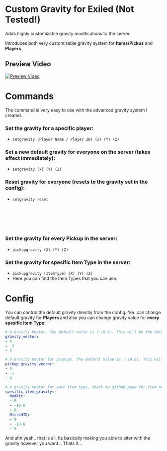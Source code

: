 # Custom Gravity for Exiled (Not Tested!)
Adds highly customizable gravity modifications to the server.

Introduces both very customizable gravity system for **Items/Pickus** and **Players**.

## Preview Video
[![Preview Video](https://img.youtube.com/vi/e3DH_n_fewk/0.jpg)](https://www.youtube.com/watch?v=e3DH_n_fewk)

# Commands
The command is very easy to use with the advanced gravity system I created.

### Set the gravity for a specific player:
- `setgravity (Player Name / Player ID) (x) (Y) (Z)`

### Set a new default gravity for everyone on the server (takes effect immediately):
- `setgravity (x) (Y) (Z)`

### Reset gravity for everyone (resets to the gravity set in the config):
- `setgravity reset`
  
### ‎ 
### ‎ 

### Set the gravity for every Pickup in the server:
- `pickupgravity (X) (Y) (Z)`

### Set the gravity for spesific Item Type in the server:
- `pickupgravity (ItemType) (X) (Y) (Z)`
- Here you can find the Item Types that you can use.

# Config
You can control the default gravity directly from the config.
You can change default gravity for **Players** and also you can change gravity value for **every spesific Item Type**:
```yaml
# A Gravity Vector. The default value is (-19.6). This will be the default Gravity value of the server.
gravity_vector:
- 0
- -3
- 0

# A Gravity Vector for pickups. The default value is (-19.6). This will be the default Gravity value of the Pickups in the server.
pickup_gravity_vector:
- 0
- -1
- 0

# A gravity vector for each item type, check my github page for item names. These pickups will have their own gravity value. Not effected by default pickup gravity vector.
spesific_item_gravity:
  Medkit:
  - 0
  - -19.6
  - 0
  MicroHID:
  - 0
  - -19.6
  - 0
```

And uhh yeah.. that is all. Its basically making you able to alter with the gravity however you want...
Thats it...
